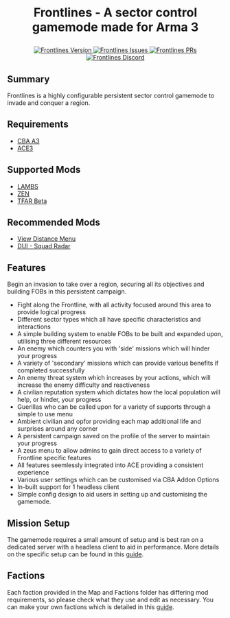 # <p align="center">Frontlines - A sector control gamemode made for Arma 3</p>

<p align="center">
    <a href="https://github.com/DomT602/Frontlines/releases/tag/Latest">
        <img src="https://img.shields.io/github/v/release/DomT602/Frontlines" alt="Frontlines Version">
    </a>
    <a href="https://github.com/DomT602/Frontlines/issues">
        <img src="https://img.shields.io/github/issues/DomT602/Frontlines" alt="Frontlines Issues">
    </a>
    <a href="https://github.com/DomT602/Frontlines/pulls">
        <img src="https://img.shields.io/github/issues-pr/DomT602/Frontlines" alt="Frontlines PRs">
    </a>
    <a href="https://discord.gg/82tAKdsT79">
        <img src="https://img.shields.io/discord/908047463141761036" alt="Frontlines Discord">
    </a>
</p>

## Summary
Frontlines is a highly configurable persistent sector control gamemode to invade and conquer a region.

## Requirements
- <a href="https://steamcommunity.com/workshop/filedetails/?id=450814997">CBA A3</a>
- <a href="https://steamcommunity.com/workshop/filedetails/?id=463939057">ACE3</a>

## Supported Mods
- <a href="https://steamcommunity.com/sharedfiles/filedetails/?id=1858075458">LAMBS</a>
- <a href="https://steamcommunity.com/sharedfiles/filedetails/?id=1779063631">ZEN</a>
- <a href="https://steamcommunity.com/sharedfiles/filedetails/?id=894678801">TFAR Beta</a>

## Recommended Mods
- <a href="https://steamcommunity.com/sharedfiles/filedetails/?id=2512672547">View Distance Menu</a>
- <a href="https://steamcommunity.com/sharedfiles/filedetails/?id=1638341685">DUI - Squad Radar</a>

## Features
Begin an invasion to take over a region, securing all its objectives and building FOBs in this persistent campaign.
- Fight along the Frontline, with all activity focused around this area to provide logical progress
- Different sector types which all have specific characteristics and interactions
- A simple building system to enable FOBs to be built and expanded upon, utilising three different resources
- An enemy which counters you with 'side' missions which will hinder your progress
- A variety of 'secondary' missions which can provide various benefits if completed successfully
- An enemy threat system which increases by your actions, which will increase the enemy difficulty and reactiveness
- A civilian reputation system which dictates how the local population will help, or hinder, your progress
- Guerillas who can be called upon for a variety of supports through a simple to use menu
- Ambient civilian and opfor providing each map additional life and surprises around any corner
- A persistent campaign saved on the profile of the server to maintain your progress
- A zeus menu to allow admins to gain direct access to a variety of Frontline specific features
- All features seemlessly integrated into ACE providing a consistent experience
- Various user settings which can be customised via CBA Addon Options
- In-built support for 1 headless client
- Simple config design to aid users in setting up and customising the gamemode.

## Mission Setup
The gamemode requires a small amount of setup and is best ran on a dedicated server with a headless client to aid in performance. More details on the specific setup can be found in this <a href="https://github.com/DomT602/Frontlines/blob/main/Mission_Setup_Guide.md">guide</a>.

## Factions
Each faction provided in the Map and Factions folder has differing mod requirements, so please check what they use and edit as necessary. You can make your own factions which is detailed in this <a href="https://github.com/DomT602/Frontlines/blob/DomT602-patch-1/Map%20and%20Factions/New_Config_Map_Guide.md">guide</a>.
